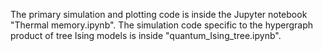 The primary simulation and plotting code is inside the Jupyter notebook "Thermal memory.ipynb". The simulation code specific to the hypergraph product of tree Ising models is inside "quantum_Ising_tree.ipynb".
